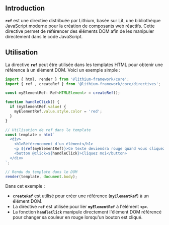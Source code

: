 ## **Introduction**

**`ref`** est une directive distribuée par Lithium, basée sur Lit, une bibliothèque JavaScript moderne pour la création de composants web réactifs. Cette directive permet de référencer des éléments DOM afin de les manipuler directement dans le code JavaScript.

## **Utilisation**

La directive **`ref`** peut être utilisée dans les templates HTML pour obtenir une référence à un élément DOM. Voici un exemple simple :

```typescript
import { html, render } from '@lithium-framework/core';
import { ref , createRef } from '@lithium-framework/core/directives';

const myElementRef: Ref<HTMLElement> = createRef();

function handleClick() {
  if (myElementRef.value) {
    myElementRef.value.style.color = 'red';
  }
}

// Utilisation de ref dans le template
const template = html`
  <div>
    <h1>Référencement d'un élément</h1>
    <p ${ref(myElementRef)}>Ce texte deviendra rouge quand vous cliquez sur le bouton.</p>
    <button @click=${handleClick}>Cliquez moi</button>
  </div>
`;

// Rendu du template dans le DOM
render(template, document.body);
```

Dans cet exemple :

- **`createRef`** est utilisé pour créer une référence (**`myElementRef`**) à un élément DOM.
- La directive **`ref`** est utilisée pour lier **`myElementRef`** à l'élément **`<p>`**.
- La fonction **`handleClick`** manipule directement l'élément DOM référencé pour changer sa couleur en rouge lorsqu'un bouton est cliqué.